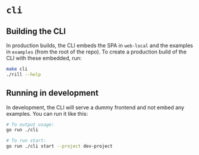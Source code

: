 # `cli`

## Building the CLI

In production builds, the CLI embeds the SPA in `web-local` and the examples in `examples` (from the root of the repo). To create a production build of the CLI with these embedded, run:
```bash
make cli
./rill --help
```

## Running in development

In development, the CLI will serve a dummy frontend and not embed any examples. You can run it like this:
```bash
# To output usage:
go run ./cli

# To run start:
go run ./cli start --project dev-project
```
